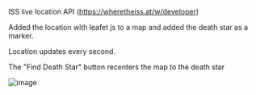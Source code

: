 ISS live location API 
(https://wheretheiss.at/w/developer)

Added the location with leafet js to a map and added the death star as a marker.

Location updates every second.

The "Find Death Star" button recenters the map to the death star

![image](https://github.com/user-attachments/assets/7b832ee8-9dbe-4edf-9574-8799104ad3c2)
